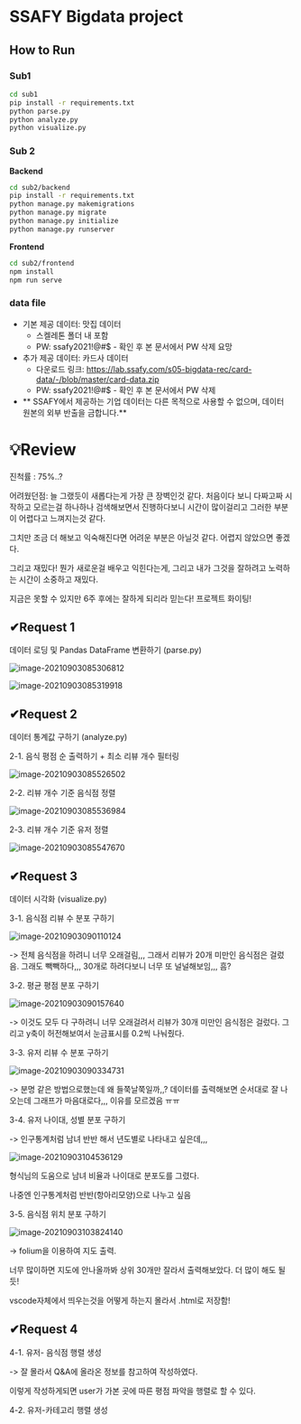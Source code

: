 # SSAFY Bigdata project

## How to Run

### Sub1

```sh
cd sub1
pip install -r requirements.txt
python parse.py
python analyze.py
python visualize.py
```

### Sub 2

**Backend**

```sh
cd sub2/backend
pip install -r requirements.txt
python manage.py makemigrations
python manage.py migrate
python manage.py initialize
python manage.py runserver
```

**Frontend**

```sh
cd sub2/frontend
npm install
npm run serve
```

### data file
  - 기본 제공 데이터: 맛집 데이터
    - 스켈레톤 폴더 내 포함
    - PW: ssafy2021!@#$ - 확인 후 본 문서에서 PW 삭제 요망
  - 추가 제공 데이터: 카드사 데이터
    - 다운로드 링크: https://lab.ssafy.com/s05-bigdata-rec/card-data/-/blob/master/card-data.zip
    - PW: ssafy2021!@#$ - 확인 후 본 문서에서 PW 삭제
  - ** SSAFY에서 제공하는 기업 데이터는 다른 목적으로 사용할 수 없으며, 데이터 원본의 외부 반출을 금합니다.**



# 💡Review

진척률 : 75%..?

어려웠던점: 늘 그랬듯이 새롭다는게 가장 큰 장벽인것 같다. 처음이다 보니 다짜고짜 시작하고 모르는걸 하나하나 검색해보면서 진행하다보니 시간이 많이걸리고 그러한 부분이 어렵다고 느껴지는것 같다. 

그치만 조금 더 해보고 익숙해진다면 어려운 부분은 아닐것 같다. 어렵지 않았으면 좋겠다. 

그리고 재밌다! 뭔가 새로운걸 배우고 익힌다는게, 그리고 내가 그것을 잘하려고 노력하는 시간이 소중하고 재밌다. 

지금은 못할 수 있지만 6주 후에는 잘하게 되리라 믿는다! 프로젝트 화이팅!



## ✔Request 1

 데이터 로딩 및 Pandas DataFrame 변환하기 (parse.py)

![image-20210903085306812](C:\Users\multicampus\Documents\S05P21B305\README.assets\image-20210903085306812.png)

![image-20210903085319918](C:\Users\multicampus\Documents\S05P21B305\README.assets\image-20210903085319918.png)



## ✔Request 2

데이터 통계값 구하기 (analyze.py)

2-1. 음식 평점 순 출력하기 + 최소 리뷰 개수 필터링

![image-20210903085526502](C:\Users\multicampus\Documents\S05P21B305\README.assets\image-20210903085526502.png)

2-2. 리뷰 개수 기준 음식점 정렬

![image-20210903085536984](C:\Users\multicampus\Documents\S05P21B305\README.assets\image-20210903085536984.png)

2-3. 리뷰 개수 기준 유저 정렬

![image-20210903085547670](C:\Users\multicampus\Documents\S05P21B305\README.assets\image-20210903085547670.png)





## ✔Request 3

데이터 시각화 (visualize.py)



3-1. 음식점 리뷰 수 분포 구하기

![image-20210903090110124](C:\Users\multicampus\Documents\S05P21B305\README.assets\image-20210903090110124.png)

-> 전체 음식점을 하려니 너무 오래걸림,,, 그래서 리뷰가 20개 미만인 음식점은 걸렀음. 그래도 빽빽하다,,, 30개로 하려다보니 너무 또 널널해보임,,, 흠?



3-2. 평균 평점 분포 구하기

![image-20210903090157640](C:\Users\multicampus\Documents\S05P21B305\README.assets\image-20210903090157640.png)

-> 이것도 모두 다 구하려니 너무 오래걸려서 리뷰가 30개 미만인 음식점은 걸렀다. 그리고 y축이 허전해보여서 눈금표시를 0.2씩 나눠줬다. 



3-3. 유저 리뷰 수 분포 구하기

![image-20210903090334731](C:\Users\multicampus\Documents\S05P21B305\README.assets\image-20210903090334731.png)

-> 분명 같은 방법으로했는데 왜 들쭉날쭉일까,,? 데이터를 출력해보면 순서대로 잘 나오는데 그래프가 마음대로다,,, 이유를 모르겠음 ㅠㅠ



3-4. 유저 나이대, 성별 분포 구하기

-> 인구통계처럼 남녀 반반 해서 년도별로 나타내고 싶은데,,,

![image-20210903104536129](C:\Users\multicampus\Documents\S05P21B305\README.assets\image-20210903104536129.png)

형식님의 도움으로 남녀 비율과 나이대로 분포도를 그렸다. 

나중엔 인구통계처럼 반반(항아리모양)으로 나누고 싶음



3-5. 음식점 위치 분포 구하기

![image-20210903103824140](C:\Users\multicampus\Documents\S05P21B305\README.assets\image-20210903103824140.png)

-> folium을 이용하여 지도 출력. 

너무 많이하면 지도에 안나올까봐 상위 30개만 잘라서 출력해보았다. 더 많이 해도 될듯!

vscode자체에서 띄우는것을 어떻게 하는지 몰라서 .html로 저장함!





## ✔Request 4

4-1. 유저- 음식점 행렬 생성

-> 잘 몰라서 Q&A에 올라온 정보를 참고하여 작성하였다. 

이렇게 작성하게되면 user가 가본 곳에 따른 평점 파악을 행렬로 할 수 있다. 



4-2. 유저-카테고리 행렬 생성

